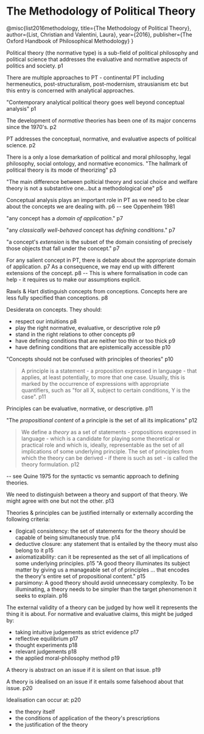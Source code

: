 # The Methodology of Political Theory

@misc{list2016methodology,
  title={The Methodology of Political Theory},
  author={List, Christian and Valentini, Laura},
  year={2016},
  publisher={The Oxford Handbook of Philosophical Methodology}
}


Political theory (the normative type) is a sub-field of political philosophy and political science that addresses the evaluative and normative aspects of politics and society. p1

There are multiple approaches to PT - continental PT including hermeneutics, post-structuralism, post-modernism, strausianism etc but this entry is concerned with analytical approaches.

"Contemporary analytical political theory goes well beyond conceptual analysis" p1

The development of _normative_ theories has been one of its major concerns since the 1970's. p2

PT addresses the conceptual, normative, and evaluative aspects of political science. p2

There is a only a lose demarkation of political and moral philosophy, legal philosophy, social ontology, and normative economics.  "The hallmark of political theory is its mode of theorizing" p3

"The main difference between polticial theory and social choice and welfare theory is not a substantive one...but a methodological one" p5

Conceptual analysis plays an important role in PT as we need to be clear about the concepts we are dealing with. p6 -- see Oppenheim 1981

"any concept has a _domain of application_." p7

"any _classically well-behaved_ concept has _defining conditions_." p7

"a concept's _extension_ is the subset of the domain consisting of precisely those objects that fall under the concept." p7

For any salient concept in PT, there is debate about the appropriate domain of application. p7  As a consequence, we may end up with different extensions of the concept. p8  -- This is where formalisation in code can help - it requires us to make our assumptions explicit.

Rawls & Hart distinguish concepts from conceptions.  Concepts here are less fully specified than conceptions. p8

Desiderata on concepts.  They should:

  - respect our intuitions p8
  - play the right normative, evaluative, or descriptive role p9
  - stand in the right relations to other concepts p9
  - have defining conditions that are neither too thin or too thick p9
  - have defining conditions that are epistemically accessible p10

"Concepts should not be confused with principles of theories" p10

> A principle is a statement - a proposition expressed in language - that applies, at least potentially, to more that one case.  Usually, this is marked by the occurrence of expressions with appropriate quantifiers, such as "for all X, subject to certain conditions, Y is the case". p11

Principles can be evaluative, normative, or descriptive. p11

"The _propositional content_ of a principle is the set of all its implications" p12

> We define a _theory_ as a set of statements - propositions expressed in language - which is a candidate for playing some theoretical or practical role and which is, ideally, representable as the set of all implications of some underlying principle. The set of principles from which the theory can be derived - if there is such as set - is called the theory formulation. p12

-- see Quine 1975 for the syntactic vs semantic approach to defining theories.

We need to distinguish between a theory and support of that theory. We might agree with one but not the other. p13

Theories & principles can be justified internally or externally according the following criteria:

  - (logical) consistency: the set of statements for the theory should be capable of being simultaneously true. p14
  - deductive closure: any statement that is entailed by the theory must also belong to it p15
  - axiomatizability: can it be represented as the set of all implications of some underlying principles. p15 "A good theory illuminates its subject matter by giving us a manageable set of of principles ... that encodes the theory's entire set of propositional content." p15  
  - parsimony: A good theory should avoid unnecessary complexity.  To be illuminating, a theory needs to be simpler than the target phenomenon it seeks to explain. p16

The external validity of a theory can be judged by how well it represents the thing it is about.  For normative and evaluative claims, this might be judged by:

  - taking intuitive judgements as strict evidence p17
  - reflective equilibrium p17
  - thought experiments p18
  - relevant judgements p18
  - the applied moral-philosophy method p19

A theory is abstract on an issue if it is silent on that issue. p19

A theory is idealised on an issue if it entails some falsehood about that issue. p20

Idealisation can occur at: p20

  - the theory itself
  - the conditions of application of the theory's prescriptions
  - the justification of the theory

